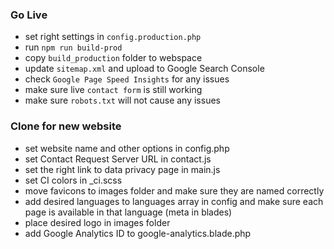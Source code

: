 ### Go Live
- set right settings in `config.production.php`
- run `npm run build-prod`
- copy `build_production` folder to webspace
- update `sitemap.xml` and upload to Google Search Console
- check `Google Page Speed Insights` for any issues
- make sure live `contact form` is still working
- make sure `robots.txt` will not cause any issues

### Clone for new website
- set website name and other options in config.php
- set Contact Request Server URL in contact.js
- set the right link to data privacy page in main.js
- set CI colors in _ci.scss
- move favicons to images folder and make sure they are named correctly
- add desired languages to languages array in config and make sure each page is available in that language (meta in blades)
- place desired logo in images folder
- add Google Analytics ID to google-analytics.blade.php
